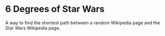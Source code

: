 # 6 Degrees of Star Wars
A way to find the shortest path between a random Wikipedia page and the
Star Wars Wikipedia page.